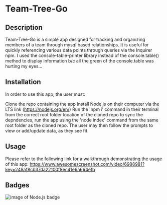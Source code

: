 # Team-Tree-Go

## Description
Team-Tree-Go is a simple app designed for tracking and organizing members of a team through mysql based relationships. It is useful for quickly referencing various data points through queries via the Inquirer npm. I used the console-table-printer library instead of the console.table() method to display information b/c all the green of the console.table was hurting my eyes...

## Installation
In order to use this app, the user must:

Clone the repo containing the app Install Node.js on their computer via the LTS link (https://nodejs.org/en/) Run the 'npm i' command in their terminal from the correct root folder location of the cloned repo to sync the depndencies, run the app using the 'node index' command from the same root folder as the cloned repo. The user may then follow the prompts to view or add/update data, as they see fit.

## Usage
Please refer to the following link for a walkthrough demonstrating the usage of this app:
https://www.awesomescreenshot.com/video/6988981?key=248af8cb37da22100f8ec41e6a664efb

## Badges
![image of Node.js badge](https://img.shields.io/badge/Node.js-100%25-blue)

